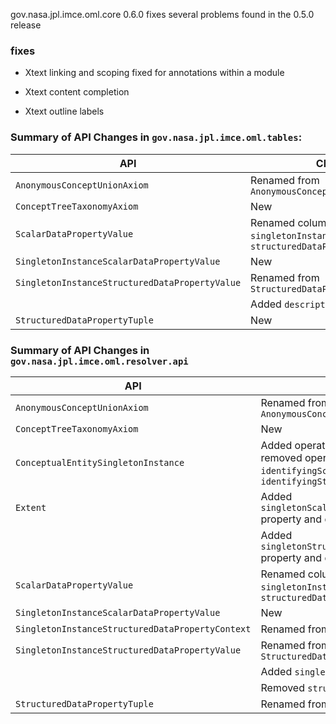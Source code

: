 gov.nasa.jpl.imce.oml.core 0.6.0 fixes several problems found in the 0.5.0 release

### fixes

- Xtext linking and scoping fixed for annotations within a module

- Xtext content completion 

- Xtext outline labels

### Summary of API Changes in `gov.nasa.jpl.imce.oml.tables`: 

| API | Change |
|-----|--------|
| `AnonymousConceptUnionAxiom` | Renamed from `AnonymousConceptTaxonomyAxiom` |
| `ConceptTreeTaxonomyAxiom` | New |
| `ScalarDataPropertyValue` | Renamed column `singletonInstanceUUID` to `structuredDataPropertyContextUUID` |
| `SingletonInstanceScalarDataPropertyValue` | New |
| `SingletonInstanceStructuredDataPropertyValue` | Renamed from `StructuredDataPropertyValue` |
| | Added `descriptionBoxUUID` column |
| `StructuredDataPropertyTuple` | New |


### Summary of API Changes in `gov.nasa.jpl.imce.oml.resolver.api` 

| API | Change |
|-----|--------|
| `AnonymousConceptUnionAxiom` | Renamed from `AnonymousConceptTaxonomyAxiom` |
| `ConceptTreeTaxonomyAxiom` | New |
| `ConceptualEntitySingletonInstance` | Added operation `descriptionBox`; removed operations `identifyingScalarValues`, `identifyingStructuredTuples` |
| `Extent` | Added `singletonScalarDataPropertyValues` property and derived features |
| | Added `singletonStructuredDataPropertyValues` property and derived features |
| `ScalarDataPropertyValue` | Renamed column `singletonInstanceUUID` to `structuredDataPropertyContextUUID` |
| `SingletonInstanceScalarDataPropertyValue` | New |
| `SingletonInstanceStructuredDataPropertyContext` | Renamed from `SingletonInstance` |
| `SingletonInstanceStructuredDataPropertyValue` | Renamed from `StructuredDataPropertyValue` |
| | Added `singletonInstance` field |
| | Removed `structuredDataProperty` field |
| `StructuredDataPropertyTuple` | Renamed from `DataStructureTuple` |
